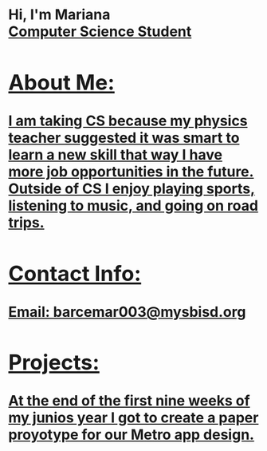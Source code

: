 <h1>Hi, I'm Mariana <br/><a href="https://github.com/M4RI4N4B4RC3N4S">Computer Science Student

         
<h2>About Me:</h2> I am taking CS because my physics teacher suggested it was smart to learn a new skill that way I have more job opportunities in the future. Outside of CS I enjoy playing sports, listening to music, and going on road trips. 
     
<h2>Contact Info:</h2> Email: barcemar003@mysbisd.org 

<h2>Projects:</h2> At the end of the first nine weeks of my junios year I got to create a paper proyotype for our Metro app design.


  



